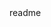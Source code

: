 <snippet>
  <content><![CDATA[
# ${1:thisfreak Project}
## in progress
`hey`
]]></content>
  <tabTrigger>readme</tabTrigger>
</snippet>
